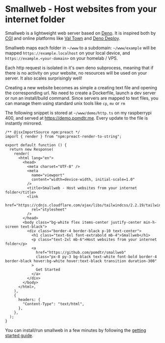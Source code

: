 <div class="oranda-hide">

# Smallweb - Host websites from your internet folder

</div>

Smallweb is a lightweight web server based on [Deno](https://deno.com). It is inspired both by [CGI](https://en.wikipedia.org/wiki/Common_Gateway_Interface) and online platforms like [Val Town](https://val.town) and [Deno Deploy](https://deno.com/deploy).

Smallweb maps each folder in `~/www` to a subdomain: `~/www/example` will be mapped `https://example.localhost` on your local device, and `https://example.<your-domain>` on your homelab / VPS.

Each http request is isolated in it's own deno subprocess, meaning that if there is no activity on your website, no resources will be used on your server. It also scales surprisingly well!

Creating a new website becomes as simple a creating text file and opening the corresponding url. No need to create a Dockerfile, launch a dev server or run an install/build command. Since servers are mapped to text files, you can manage them using standard unix tools like `cp`, `mv` or `rm`

The following snippet is stored at `~/www/demo/http.ts` on my raspberrypi 400, and served at <https://demo.pomdtr.me>. Every update to the file is instantly mirrored.

```tsx
/** @jsxImportSource npm:preact */
import { render } from "npm:preact-render-to-string";

export default function () {
  return new Response(
    render(
      <html lang="en">
        <head>
          <meta charset="UTF-8" />
          <meta
            name="viewport"
            content="width=device-width, initial-scale=1.0"
          />
          <title>Smallweb - Host websites from your internet folder</title>
          <link
            href="https://cdnjs.cloudflare.com/ajax/libs/tailwindcss/2.2.19/tailwind.min.css"
            rel="stylesheet"
          />
        </head>
        <body class="bg-white flex items-center justify-center min-h-screen text-black">
          <div class="border-4 border-black p-10 text-center">
            <h1 class="text-6xl font-extrabold mb-4">Smallweb</h1>
            <p class="text-2xl mb-6">Host websites from your internet folder</p>
            <a
              href="https://github.com/pomdtr/smallweb"
              class="px-8 py-3 bg-black text-white font-bold border-4 border-black hover:bg-white hover:text-black transition duration-300"
            >
              Get Started
            </a>
          </div>
        </body>
      </html>,
    ),
    {
      headers: {
        "Content-Type": "text/html",
      },
    },
  );
}
```

You can install/run smallweb in a few minutes by following the [getting started guide](https://pomdtr.github.io/smallweb/book).
